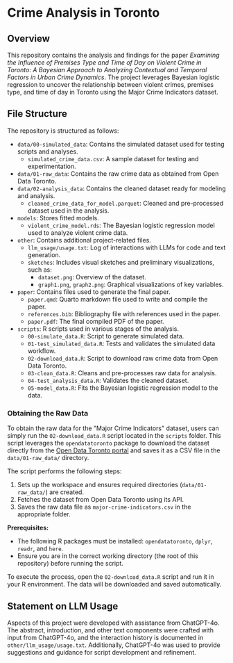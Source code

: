 # Crime Analysis in Toronto

## Overview

This repository contains the analysis and findings for the paper *Examining the Influence of Premises Type and Time of Day on Violent Crime in Toronto: A Bayesian Approach to Analyzing Contextual and Temporal Factors in Urban Crime Dynamics*. The project leverages Bayesian logistic regression to uncover the relationship between violent crimes, premises type, and time of day in Toronto using the Major Crime Indicators dataset.

## File Structure

The repository is structured as follows:

- `data/00-simulated_data`: Contains the simulated dataset used for testing scripts and analyses.
  - `simulated_crime_data.csv`: A sample dataset for testing and experimentation.
- `data/01-raw_data`: Contains the raw crime data as obtained from Open Data Toronto.
- `data/02-analysis_data`: Contains the cleaned dataset ready for modeling and analysis.
  - `cleaned_crime_data_for_model.parquet`: Cleaned and pre-processed dataset used in the analysis.
- `models`: Stores fitted models.
  - `violent_crime_model.rds`: The Bayesian logistic regression model used to analyze violent crime data.
- `other`: Contains additional project-related files.
  - `llm_usage/usage.txt`: Log of interactions with LLMs for code and text generation.
  - `sketches`: Includes visual sketches and preliminary visualizations, such as:
    - `dataset.png`: Overview of the dataset.
    - `graph1.png`, `graph2.png`: Graphical visualizations of key variables.
- `paper`: Contains files used to generate the final paper.
  - `paper.qmd`: Quarto markdown file used to write and compile the paper.
  - `references.bib`: Bibliography file with references used in the paper.
  - `paper.pdf`: The final compiled PDF of the paper.
- `scripts`: R scripts used in various stages of the analysis.
  - `00-simulate_data.R`: Script to generate simulated data.
  - `01-test_simulated_data.R`: Tests and validates the simulated data workflow.
  - `02-download_data.R`: Script to download raw crime data from Open Data Toronto.
  - `03-clean_data.R`: Cleans and pre-processes raw data for analysis.
  - `04-test_analysis_data.R`: Validates the cleaned dataset.
  - `05-model_data.R`: Fits the Bayesian logistic regression model to the data.

### Obtaining the Raw Data

To obtain the raw data for the "Major Crime Indicators" dataset, users can simply run the `02-download_data.R` script located in the `scripts` folder. This script leverages the `opendatatoronto` package to download the dataset directly from the [Open Data Toronto portal](https://open.toronto.ca/dataset/major-crime-indicators/) and saves it as a CSV file in the `data/01-raw_data/` directory.

The script performs the following steps:
1. Sets up the workspace and ensures required directories (`data/01-raw_data/`) are created.
2. Fetches the dataset from Open Data Toronto using its API.
3. Saves the raw data file as `major-crime-indicators.csv` in the appropriate folder.

**Prerequisites:**
- The following R packages must be installed: `opendatatoronto`, `dplyr`, `readr`, and `here`.
- Ensure you are in the correct working directory (the root of this repository) before running the script.

To execute the process, open the `02-download_data.R` script and run it in your R environment. The data will be downloaded and saved automatically.


## Statement on LLM Usage

Aspects of this project were developed with assistance from ChatGPT-4o. The abstract, introduction, and other text components were crafted with input from ChatGPT-4o, and the interaction history is documented in `other/llm_usage/usage.txt`. Additionally, ChatGPT-4o was used to provide suggestions and guidance for script development and refinement.
